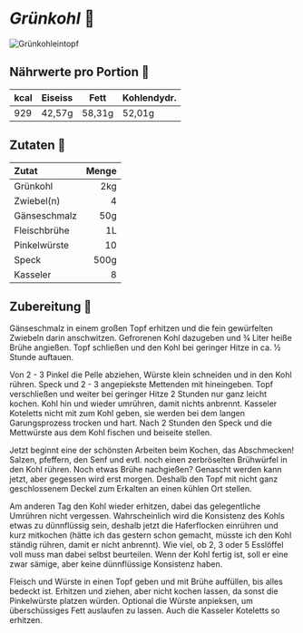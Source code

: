 # _Grünkohl_ :stew:

![Grünkohleintopf](https://images.unsplash.com/photo-1539207107274-c576d0d5b375?ixlib=rb-4.0.3&ixid=MnwxMjA3fDB8MHxzZWFyY2h8NXx8a2FsZXxlbnwwfHwwfHw%3D&auto=format&fit=crop&w=1100&q=60)

## Nährwerte pro Portion :fork_and_knife:

|kcal | Eiseiss | Fett | Kohlendydr.|
-----|----------|------|---------|
929 |42,57g |58,31g |  52,01g|

## Zutaten :bento:

| Zutat | Menge |
|:------|-------:|
|Grünkohl|2kg|
|Zwiebel(n)|4|
|Gänseschmalz | 50g|
|Fleischbrühe | 1L
|Pinkelwürste | 10|
|Speck| 500g|
|Kasseler | 8|


## Zubereitung :stew:
Gänseschmalz in einem großen Topf erhitzen und die fein gewürfelten Zwiebeln darin anschwitzen. Gefrorenen Kohl dazugeben und ¾ Liter heiße Brühe angießen. Topf schließen und den Kohl bei geringer Hitze in ca. ½ Stunde auftauen.

Von 2 - 3 Pinkel die Pelle abziehen, Würste klein schneiden und in den Kohl rühren. Speck und 2 - 3 angepiekste Mettenden mit hineingeben. Topf verschließen und weiter bei geringer Hitze 2 Stunden nur ganz leicht kochen. Kohl hin und wieder umrühren, damit nichts anbrennt. Kasseler Koteletts nicht mit zum Kohl geben, sie werden bei dem langen Garungsprozess trocken und hart. Nach 2 Stunden den Speck und die Mettwürste aus dem Kohl fischen und beiseite stellen.

Jetzt beginnt eine der schönsten Arbeiten beim Kochen, das Abschmecken! Salzen, pfeffern, den Senf und evtl. noch einen zerbröselten Brühwürfel in den Kohl rühren. Noch etwas Brühe nachgießen? Genascht werden kann jetzt, aber gegessen wird erst morgen. Deshalb den Topf mit nicht ganz geschlossenem Deckel zum Erkalten an einen kühlen Ort stellen.

Am anderen Tag den Kohl wieder erhitzen, dabei das gelegentliche Umrühren nicht vergessen. Wahrscheinlich wird die Konsistenz des Kohls etwas zu dünnflüssig sein, deshalb jetzt die Haferflocken einrühren und kurz mitkochen (hätte ich das gestern schon gemacht, müsste ich den Kohl ständig rühren, damit er nicht anbrennt). Wie viel, ob 2, 3 oder 5 Esslöffel voll muss man dabei selbst beurteilen. Wenn der Kohl fertig ist, soll er eine zwar sämige, aber keine dünnflüssige Konsistenz haben.

Fleisch und Würste in einen Topf geben und mit Brühe auffüllen, bis alles bedeckt ist. Erhitzen und ziehen, aber nicht kochen lassen, da sonst die Pinkelwürste platzen würden. Optional die Würste anpieksen, um überschüssiges Fett auslaufen zu lassen. Auch die Kasseler Koteletts so erhitzen.


